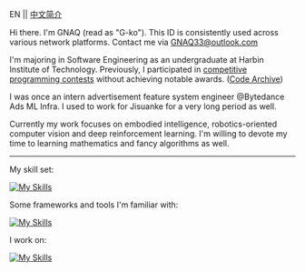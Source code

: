 EN || [中文简介](https://github.com/GNAQ/GNAQ/blob/main/README_cn.md)

Hi there. I'm GNAQ (read as "G-ko"). This ID is consistently used across various network platforms. Contact me via [GNAQ33@outlook.com](mailto:gnaq33@outlook.com)

I'm majoring in Software Engineering as an undergraduate at Harbin Institute of Technology. Previously, I participated in <ins>competitive programming contests</ins> without achieving notable awards. ([Code Archive](https://github.com/GNAQ/Algorithm-Contest-Archive))

I was once an intern advertisement feature system engineer @Bytedance Ads ML Infra. I used to work for Jisuanke for a very long period as well.

Currently my work focuses on embodied intelligence, robotics-oriented computer vision and deep reinforcement learning. I'm willing to devote my time to learning mathematics and fancy algorithms as well.

---

My skill set:

[![My Skills](https://skillicons.dev/icons?i=c,cpp,java,py,bash,powershell,js,latex,&perline=7)](https://skillicons.dev)

Some frameworks and tools I'm familiar with:

[![My Skills](https://skillicons.dev/icons?i=git,cmake,docker,pytorch,opencv,ros,kafka,nginx,openstack,grafana,spring,mysql,qt,&perline=7)](https://skillicons.dev)

I work on:

[![My Skills](https://skillicons.dev/icons?i=windows,ubuntu,arch,apple,vscode,vim,idea,pycharm,clion,blender,obsidian,github,&perline=7)](https://skillicons.dev)
